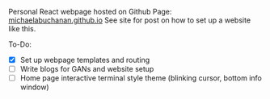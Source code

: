 Personal React webpage hosted on Github Page: [michaelabuchanan.github.io](michaelabuchanan.github.io)
See site for post on how to set up a website like this.

To-Do:
- [x] Set up webpage templates and routing
- [ ] Write blogs for GANs and website setup
- [ ] Home page interactive terminal style theme (blinking cursor, bottom info window)
